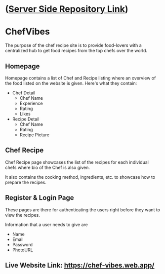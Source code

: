 # ([Server Side Repository Link](https://github.com/NusratJahanGeek/chef-vibes-server))

# ChefVibes

The purpose of the chef recipe site is to provide food-lovers with a centralized hub to get food recipes from the top chefs over the world.

## Homepage

Homepage contains a list of Chef and Recipe listing where an overview of the food listed on the website is given. Here's what they contain:

- Chef Detail
  - Chef Name
  - Experience
  - Rating
  - Likes
- Recipe Detail
  - Chef Name
  - Rating
  - Recipe Picture

## Chef Recipe

Chef Recipe page showcases the list of the recipes for each individual chefs where bio of the Chef is also given.

It also contains the cooking method, ingredients, etc. to showcase how to prepare the recipes.

## Register & Login Page

These pages are there for authenticating the users right before they want to view the recipes.

Information that a user needs to give are

- Name
- Email
- Password
- PhotoURL

## Live Website Link: https://chef-vibes.web.app/
